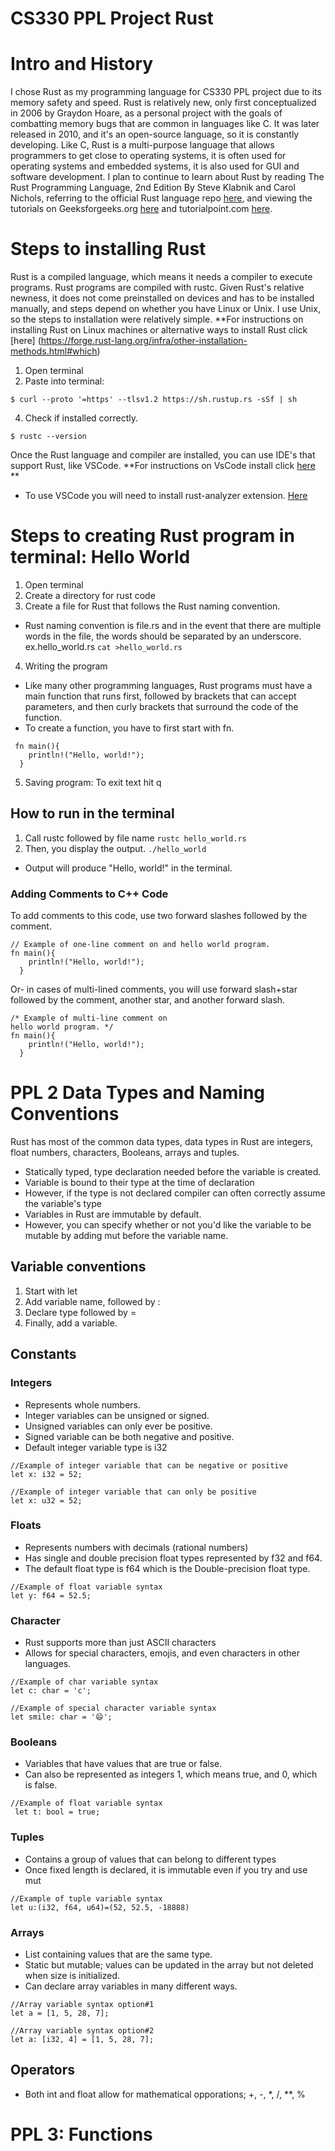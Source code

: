 # CS330 PPL Project Rust

# Intro and History
I chose Rust as my programming language for CS330 PPL project due to its memory safety and speed. 
Rust is relatively new, only first conceptualized in 2006 by Graydon Hoare, as a personal project with the goals of combatting memory bugs that are common in languages like C. It was later released in 2010, and it's an open-source language, so it is constantly developing. Like C, Rust is a multi-purpose language that allows programmers to get close to operating systems, it is often used for operating systems and embedded systems, it is also used for GUI and software development.
I plan to continue to learn about Rust by reading The Rust Programming Language, 2nd Edition By Steve Klabnik and Carol Nichols, referring to the official Rust language repo [here](https://github.com/rust-lang/book), and viewing the tutorials on Geeksforgeeks.org [here](https://www.geeksforgeeks.org/introduction-to-rust-programming-language/) and tutorialpoint.com [here](https://www.tutorialspoint.com/rust).  

# Steps to installing Rust
Rust is a compiled language, which means it needs a compiler to execute programs. Rust programs are compiled with rustc. Given Rust's relative newness, it does not come preinstalled on devices and has to be installed manually, and steps depend on whether you have Linux or Unix. I use Unix, so the steps to installation were relatively simple. **For instructions on installing Rust on Linux machines or alternative ways to install Rust click [here] (https://forge.rust-lang.org/infra/other-installation-methods.html#which)
1. Open terminal
2. Paste into terminal:
```
$ curl --proto '=https' --tlsv1.2 https://sh.rustup.rs -sSf | sh
```
4. Check if installed correctly.
```
$ rustc --version
```
Once the Rust language and compiler are installed, you can use IDE's that support Rust, like VSCode.
**For instructions on VsCode install click [here](https://code.visualstudio.com/download) **
* To use VSCode you will need to install rust-analyzer extension. [Here](https://code.visualstudio.com/docs/languages/rust)
# Steps to creating Rust program in terminal: Hello World
1. Open terminal
2. Create a directory for rust code
3. Create a file for Rust that follows the Rust naming convention.
* Rust naming convention is file.rs and in the event that there are multiple words in the file, the words should be separated by an underscore.
ex.hello_world.rs
```cat >hello_world.rs```
4. Writing the program
* Like many other programming languages, Rust programs must have a main function that runs first, followed by brackets that can accept parameters, and then curly brackets that surround the code of the function.
*  To create a function, you have to first start with fn.
```
 fn main(){
    println!("Hello, world!");
  }
```
5. Saving program: To exit text hit q 

## How to run  in the terminal
1. Call rustc followed by file name
   ```rustc hello_world.rs ```
2. Then, you display the output.
   ``` ./hello_world ```
* Output will produce "Hello, world!" in the terminal.

### Adding Comments to C++ Code 
To add comments to this code, use two forward slashes followed by the comment. 

``` 
// Example of one-line comment on and hello world program.
fn main(){
    println!("Hello, world!");
  }
```

Or- in cases of multi-lined comments, you will use forward slash+star followed by the comment, another star, and another forward slash. 

```
/* Example of multi-line comment on
hello world program. */
fn main(){
    println!("Hello, world!");
  }

```

# PPL 2 Data Types and Naming Conventions
Rust has most of the common data types, data types in Rust are integers, float numbers, characters,  Booleans, arrays and tuples.
* Statically typed, type declaration needed before the variable is created.
* Variable is bound to their type at the time of declaration
* However, if the type is not declared compiler can often correctly assume the variable's type
* Variables in Rust are immutable by default.
* However, you can specify whether or not you'd like the variable to be mutable by adding mut before the variable name.
## Variable conventions
1. Start with let
2. Add variable name, followed by :
3. Declare type followed by =
4. Finally, add a variable.
## Constants

### Integers
* Represents whole numbers.
* Integer variables can be unsigned or signed.
* Unsigned variables can only ever be positive.
* Signed variable can be both negative and positive.
* Default integer variable type is i32

```
//Example of integer variable that can be negative or positive
let x: i32 = 52;

//Example of integer variable that can only be positive
let x: u32 = 52;
```
### Floats
* Represents numbers with decimals (rational numbers)
* Has single and double precision float types represented by f32 and f64.
* The default float type is f64 which is the Double-precision float type.
```
//Example of float variable syntax
let y: f64 = 52.5;

```
### Character
* Rust supports more than just ASCII characters
* Allows for special characters, emojis, and even characters in other languages.
```
//Example of char variable syntax
let c: char = 'c';

//Example of special character variable syntax
let smile: char = '😄';

```
### Booleans
* Variables that have values that are true or false.
* Can also be represented as integers 1, which means true, and 0, which is false.
```
//Example of float variable syntax
 let t: bool = true; 
```
### Tuples
* Contains a group of values that can belong to different types
* Once fixed length is declared, it is immutable even if you try and use mut
```
//Example of tuple variable syntax
let u:(i32, f64, u64)=(52, 52.5, -18888)

```
### Arrays
* List containing values that are the same type.
* Static but mutable; values can be updated in the array but not deleted when size is initialized.
* Can declare array variables in many different ways.
```
//Array variable syntax option#1
let a = [1, 5, 28, 7];

//Array variable syntax option#2
let a: [i32, 4] = [1, 5, 28, 7];

```

## Operators
* Both int and float allow for mathematical opporations;  +, -, \*, \/, \**, \%

# PPL 3: Functions

